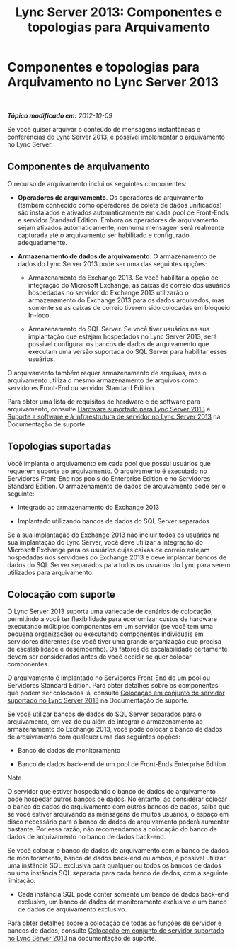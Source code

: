 ﻿---
title: 'Lync Server 2013: Componentes e topologias para Arquivamento'
TOCTitle: Componentes e topologias para Arquivamento
ms:assetid: 5893063d-a44a-4034-aba9-cbe883ecf710
ms:mtpsurl: https://technet.microsoft.com/pt-br/library/JJ204916(v=OCS.15)
ms:contentKeyID: 49306791
ms.date: 05/19/2016
mtps_version: v=OCS.15
ms.translationtype: HT
---

# Componentes e topologias para Arquivamento no Lync Server 2013

 

_**Tópico modificado em:** 2012-10-09_

Se você quiser arquivar o conteúdo de mensagens instantâneas e conferências do Lync Server 2013, é possível implementar o arquivamento no Lync Server.

## Componentes de arquivamento

O recurso de arquivamento inclui os seguintes componentes:

  - **Operadores de arquivamento**. Os operadores de arquivamento (também conhecido como operadores de coleta de dados unificados) são instalados e ativados automaticamente em cada pool de Front-Ends e servidor Standard Edition. Embora os operadores de arquivamento sejam ativados automaticamente, nenhuma mensagem será realmente capturada até o arquivamento ser habilitado e configurado adequadamente.

  - **Armazenamento de dados de arquivamento**. O armazenamento de dados do Lync Server 2013 pode ser uma das seguintes opções:
    
      - Armazenamento do Exchange 2013. Se você habilitar a opção de integração do Microsoft Exchange, as caixas de correio dos usuários hospedadas no servidor do Exchange 2013 utilizarão o armazenamento do Exchange 2013 para os dados arquivados, mas somente se as caixas de correio tiverem sido colocadas em bloqueio In-loco.
    
      - Armazenamento do SQL Server. Se você tiver usuários na sua implantação que estejam hospedados no Lync Server 2013, será possível configurar os bancos de dados de arquivamento que executam uma versão suportada do SQL Server para habilitar esses usuários.

O arquivamento também requer armazenamento de arquivos, mas o arquivamento utiliza o mesmo armazenamento de arquivos como servidores Front-End ou servidor Standard Edition.

Para obter uma lista de requisitos de hardware e de software para arquivamento, consulte [Hardware suportado para Lync Server 2013](lync-server-2013-supported-hardware.md) e [Suporte a software e à infraestrutura de servidor no Lync Server 2013](lync-server-2013-server-software-and-infrastructure-support.md) na Documentação de suporte.

## Topologias suportadas

Você implanta o arquivamento em cada pool que possui usuários que requerem suporte ao arquivamento. O arquivamento é executado no Servidores Front-End nos pools do Enterprise Edition e no Servidores Standard Edition. O armazenamento de dados de arquivamento pode ser o seguinte:

  - Integrado ao armazenamento do Exchange 2013

  - Implantado utilizando bancos de dados do SQL Server separados

Se a sua implantação do Exchange 2013 não incluir todos os usuários na sua implantação do Lync Server, você deve utilizar a integração do Microsoft Exchange para os usuários cujas caixas de correio estejam hospedadas nos servidores do Exchange 2013 e deve implantar bancos de dados do SQL Server separados para todos os usuários do Lync para serem utilizados para arquivamento.

## Colocação com suporte

O Lync Server 2013 suporta uma variedade de cenários de colocação, permitindo a você ter flexibilidade para economizar custos de hardware executando múltiplos componentes em um servidor (se você tem uma pequena organização) ou executando componentes individuais em servidores diferentes (se você tiver uma grande organização que precisa de escalabilidade e desempenho). Os fatores de escalabilidade certamente devem ser considerados antes de você decidir se quer colocar componentes.

O arquivamento é implantado no Servidores Front-End de um pool ou Servidores Standard Edition. Para obter detalhes sobre os componentes que podem ser colocados lá, consulte [Colocação em conjunto de servidor suportado no Lync Server 2013](lync-server-2013-supported-server-collocation.md) na Documentação de suporte.

Se você utilizar bancos de dados do SQL Server separados para o arquivamento, em vez de ou além de integrar o armazenamento ao armazenamento do Exchange 2013, você pode colocar o banco de dados de arquivamento com qualquer uma das seguintes opções:

  - Banco de dados de monitoramento

  - Banco de dados back-end de um pool de Front-Ends Enterprise Edition

> [!NOTE]  
> O servidor que estiver hospedando o banco de dados de arquivamento pode hospedar outros bancos de dados. No entanto, ao considerar colocar o banco de dados de arquivamento com outros bancos de dados, saiba que se você estiver arquivando as mensagens de muitos usuários, o espaço em disco necessário para o banco de dados de arquivamento poderá aumentar bastante. Por essa razão, não recomendamos a colocação do banco de dados de arquivamento no banco de dados back-end.

Se você colocar o banco de dados de arquivamento com o banco de dados de monitoramento, banco de dados back-end ou ambos, é possível utilizar uma instância SQL exclusiva para qualquer ou todos os bancos de dados ou uma instância SQL separada para cada banco de dados, com a seguinte limitação:

  - Cada instância SQL pode conter somente um banco de dados back-end exclusivo, um banco de dados de monitoramento exclusivo e um banco de dados de arquivamento exclusivo.

Para obter detalhes sobre a colocação de todas as funções de servidor e bancos de dados, consulte [Colocação em conjunto de servidor suportado no Lync Server 2013](lync-server-2013-supported-server-collocation.md) na documentação de suporte.

